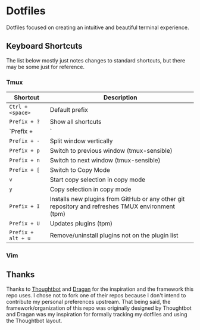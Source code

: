 # Dotfiles

Dotfiles focused on creating an intuitive and beautiful terminal experience.


## Keyboard Shortcuts

The list below mostly just notes changes to standard shortcuts, but there may 
be some just for reference.

### Tmux

Shortcut           | Description
-------------------|-------------
`Ctrl + <space>`   | Default prefix
`Prefix + ?`       | Show all shortcuts
`Prefix + |`       | Split window horizontally
`Prefix + -`       | Split window vertically
`Prefix + p`       | Switch to previous window (tmux-sensible)
`Prefix + n`       | Switch to next window (tmux-sensible)
`Prefix + [`       | Switch to Copy Mode
`v`                | Start copy selection in copy mode
`y`                | Copy selection in copy mode
`Prefix + I`       | Installs new plugins from GitHub or any other git repository and refreshes TMUX environment (tpm)
`Prefix + U`       | Updates plugins (tpm)
`Prefix + alt + u` | Remove/uninstall plugins not on the plugin list

### Vim

## Thanks

Thanks to [Thoughtbot] and [Dragan] for the inspiration and the framework this repo uses.
I chose not to fork one of their repos because I don't intend to contribute my personal
preferences upstream. That being said, the framework/organization of this repo was
originally designed by Thoughtbot and Dragan was my inspiration for formally tracking
my dotfiles and using the Thoughtbot layout.

[Thoughtbot]: https://github.com/thoughtbot/dotfiles
[Dragan]: https://github.com/dragan/dotfiles
